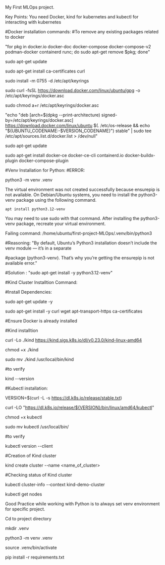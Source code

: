 My First MLOps project.

Key Points:
You need Docker, kind for kubernetes and kubectl for interacting with kubernetes

#Docker installation commands:
#To remove any existing packages related to docker

"for pkg in docker.io docker-doc docker-compose docker-compose-v2 podman-docker containerd runc; do sudo apt-get remove $pkg; done"

sudo apt-get update

sudo apt-get install ca-certificates curl

sudo install -m 0755 -d /etc/apt/keyrings

sudo curl -fsSL https://download.docker.com/linux/ubuntu/gpg -o /etc/apt/keyrings/docker.asc

sudo chmod a+r /etc/apt/keyrings/docker.asc

"echo "deb [arch=$(dpkg --print-architecture) signed-by=/etc/apt/keyrings/docker.asc] https://download.docker.com/linux/ubuntu $(. /etc/os-release && echo "${UBUNTU_CODENAME:-$VERSION_CODENAME}") stable" | sudo tee /etc/apt/sources.list.d/docker.list > /dev/null"

sudo apt-get update

sudo apt-get install docker-ce docker-ce-cli containerd.io docker-buildx-plugin docker-compose-plugin

#Venv Installation for Python:
#ERROR:

python3 -m venv .venv

The virtual environment was not created successfully because ensurepip is not
available.  On Debian/Ubuntu systems, you need to install the python3-venv
package using the following command.

    apt install python3.12-venv

You may need to use sudo with that command.  After installing the python3-venv
package, recreate your virtual environment.

Failing command: /home/ubuntu/first-project-MLOps/.venv/bin/python3

#Reasoning: "By default, Ubuntu’s Python3 installation doesn’t include the venv module — it’s in a separate 

#package (python3-venv). That’s why you’re getting the ensurepip is not available error."

#Solution :  "sudo apt-get install -y python3.12-venv"


#Kind Cluster Installtion Command:

#Install Dependencies:

sudo apt-get update -y

sudo apt-get install -y curl wget apt-transport-https ca-certificates

#Ensure Docker is already installed

#Kind installtion

curl -Lo ./kind https://kind.sigs.k8s.io/dl/v0.23.0/kind-linux-amd64

chmod +x ./kind

sudo mv ./kind /usr/local/bin/kind

#to verify

kind --version

#Kubectl installation:

VERSION=$(curl -L -s https://dl.k8s.io/release/stable.txt)

curl -LO "https://dl.k8s.io/release/${VERSION}/bin/linux/amd64/kubectl"

chmod +x kubectl

sudo mv kubectl /usr/local/bin/

#to verify

kubectl version --client

#Creation of Kind cluster

kind create cluster --name <name_of_cluster>

#Checking status of Kind cluster

kubectl cluster-info --context kind-demo-cluster

kubectl get nodes


Good Practice while working with Python is to always set venv environment for specific project.

Cd to project directory

mkdir .venv

python3 -m venv .venv

source .venv/bin/activate

pip install -r requirements.txt